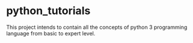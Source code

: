 # python_tutorials
This project intends to contain all the concepts of python 3 programming language from basic to expert level.
